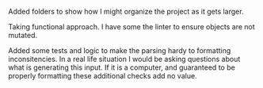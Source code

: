 Added folders to show how I might organize the project as it gets larger.

Taking functional approach. I have some the linter to ensure objects are not mutated.

Added some tests and logic to make the parsing hardy to formatting inconsitencies. In a real life situation 
I would be asking questions about what is generating this input. If it is a computer, 
and guaranteed to be properly formatting these additional checks add no value. 
